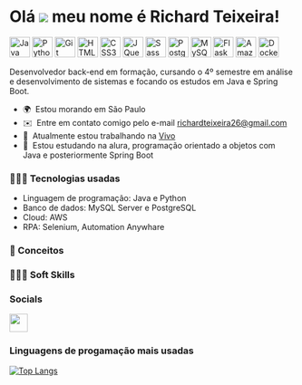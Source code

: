 Olá ![](https://user-images.githubusercontent.com/18350557/176309783-0785949b-9127-417c-8b55-ab5a4333674e.gif) meu nome é Richard Teixeira!
========================================================================================================================================
<p align="left">
<a href="https://www.oracle.com/java/" target="_blank" rel="noreferrer"><img src="https://raw.githubusercontent.com/danielcranney/readme-generator/main/public/icons/skills/java-colored.svg" width="36" height="36" alt="Java" /></a>
<a href="https://www.python.org/" target="_blank" rel="noreferrer"><img src="https://raw.githubusercontent.com/danielcranney/readme-generator/main/public/icons/skills/python-colored.svg" width="36" height="36" alt="Python" /></a>
<a href="https://git-scm.com/" target="_blank" rel="noreferrer"><img src="https://raw.githubusercontent.com/danielcranney/readme-generator/main/public/icons/skills/git-colored.svg" width="36" height="36" alt="Git" /></a>
<a href="https://developer.mozilla.org/en-US/docs/Glossary/HTML5" target="_blank" rel="noreferrer"><img src="https://raw.githubusercontent.com/danielcranney/readme-generator/main/public/icons/skills/html5-colored.svg" width="36" height="36" alt="HTML5" /></a>
<a href="https://www.w3.org/TR/CSS/#css" target="_blank" rel="noreferrer"><img src="https://raw.githubusercontent.com/danielcranney/readme-generator/main/public/icons/skills/css3-colored.svg" width="36" height="36" alt="CSS3" /></a>
<a href="https://jquery.com/" target="_blank" rel="noreferrer"><img src="https://raw.githubusercontent.com/danielcranney/readme-generator/main/public/icons/skills/jquery-colored.svg" width="36" height="36" alt="JQuery" /></a>
<a href="https://sass-lang.com/" target="_blank" rel="noreferrer"><img src="https://raw.githubusercontent.com/danielcranney/readme-generator/main/public/icons/skills/sass-colored.svg" width="36" height="36" alt="Sass" /></a>
<a href="https://www.postgresql.org/" target="_blank" rel="noreferrer"><img src="https://raw.githubusercontent.com/danielcranney/readme-generator/main/public/icons/skills/postgresql-colored.svg" width="36" height="36" alt="PostgreSQL" /></a>
<a href="https://www.mysql.com/" target="_blank" rel="noreferrer"><img src="https://raw.githubusercontent.com/danielcranney/readme-generator/main/public/icons/skills/mysql-colored.svg" width="36" height="36" alt="MySQL" /></a>
<a href="https://flask.palletsprojects.com/en/2.0.x/" target="_blank" rel="noreferrer"><img src="https://raw.githubusercontent.com/danielcranney/readme-generator/main/public/icons/skills/flask-colored.svg" width="36" height="36" alt="Flask" /></a>
<a href="https://aws.amazon.com" target="_blank" rel="noreferrer"><img src="https://raw.githubusercontent.com/danielcranney/readme-generator/main/public/icons/skills/aws-colored.svg" width="36" height="36" alt="Amazon Web Services" /></a>
<a href="https://www.docker.com/" target="_blank" rel="noreferrer"><img src="https://raw.githubusercontent.com/danielcranney/readme-generator/main/public/icons/skills/docker-colored.svg" width="36" height="36" alt="Docker" /></a>
</p>

Desenvolvedor back-end em formação, cursando o 4º semestre em análise e desenvolvimento de sistemas e focando os estudos em Java e Spring Boot. 

* 🌍  Estou morando em São Paulo
* ✉️  Entre em contato comigo pelo e-mail [richardteixeira26@gmail.com](mailto:richardteixeira26@gmail.com)
* 🚀  Atualmente estou trabalhando na [Vivo](http://www.linkedin.com/company/vivo-telefonicabr/mycompany/verification/)
* 🧠  Estou estudando na alura, programação orientado a objetos com Java e posteriormente Spring Boot

### 👨🏻‍🎓 Tecnologias usadas

* Linguagem de programação: Java e Python
* Banco de dados: MySQL Server e PostgreSQL
* Cloud: AWS
* RPA: Selenium, Automation Anywhare

### 📘 Conceitos


### 👨🏻‍💻 Soft Skills


### Socials

<p align="left"> <a href="https://www.linkedin.com/in/richard-p-teixeira" target="_blank" rel="noreferrer"><img src="https://raw.githubusercontent.com/danielcranney/readme-generator/main/public/icons/socials/linkedin.svg" width="32" height="32" /></a></p>

### Linguagens de progamação mais usadas

[![Top Langs](https://github-readme-stats.vercel.app/api/top-langs/?username=richard-rt&layout=compact&theme=vision-friendly-dark)](https://github.com/anuraghazra/github-readme-stats)

